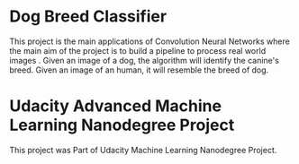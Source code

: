 # Dog Breed Classifier

This project is the main applications of Convolution Neural Networks where the main aim of the project is to build a pipeline to process real world images .
Given an image of a dog, the algorithm will identify the canine's breed.
Given an image of an human, it will resemble the breed of dog.


# Udacity Advanced Machine Learning Nanodegree Project

This project was Part of Udacity Machine Learning Nanodegree Project.

